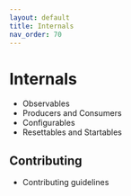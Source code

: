 ```yaml
---
layout: default
title: Internals
nav_order: 70
---
```


# Internals

- Observables
- Producers and Consumers
- Configurables
- Resettables and Startables

## Contributing

- Contributing guidelines

